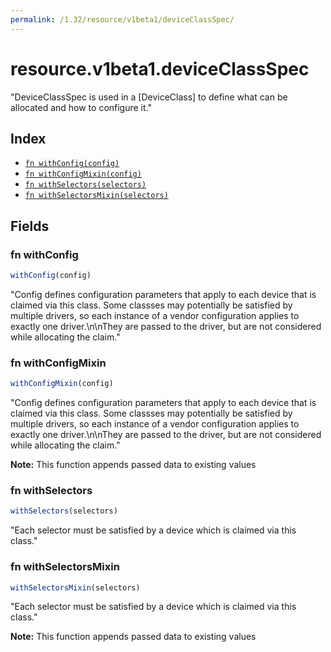 ```yaml
---
permalink: /1.32/resource/v1beta1/deviceClassSpec/
---
```


# resource.v1beta1.deviceClassSpec

"DeviceClassSpec is used in a [DeviceClass] to define what can be allocated and how to configure it."

## Index

* [`fn withConfig(config)`](#fn-withconfig)
* [`fn withConfigMixin(config)`](#fn-withconfigmixin)
* [`fn withSelectors(selectors)`](#fn-withselectors)
* [`fn withSelectorsMixin(selectors)`](#fn-withselectorsmixin)

## Fields

### fn withConfig

```ts
withConfig(config)
```

"Config defines configuration parameters that apply to each device that is claimed via this class. Some classses may potentially be satisfied by multiple drivers, so each instance of a vendor configuration applies to exactly one driver.\n\nThey are passed to the driver, but are not considered while allocating the claim."

### fn withConfigMixin

```ts
withConfigMixin(config)
```

"Config defines configuration parameters that apply to each device that is claimed via this class. Some classses may potentially be satisfied by multiple drivers, so each instance of a vendor configuration applies to exactly one driver.\n\nThey are passed to the driver, but are not considered while allocating the claim."

**Note:** This function appends passed data to existing values

### fn withSelectors

```ts
withSelectors(selectors)
```

"Each selector must be satisfied by a device which is claimed via this class."

### fn withSelectorsMixin

```ts
withSelectorsMixin(selectors)
```

"Each selector must be satisfied by a device which is claimed via this class."

**Note:** This function appends passed data to existing values